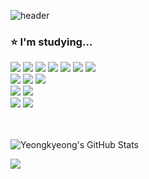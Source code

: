![header](https://capsule-render.vercel.app/api?type=waving&color=0:ffefcb,4600:b9e4ff,80:b9d8ff,100:daccff&height=200&section=header&text=Na%Yeongkyeong&fontColor=ffffff&fontSize=50&fontAlign=70&fontAlignY=40)

<div>
<h3> ⭐ I'm studying...</h3>
<img src="https://img.shields.io/badge/Python-3776AB?style=flat-square&logo=Python&logoColor=white"/>
<img src="https://img.shields.io/badge/JavaScript-F7DF1E?style=flat-square&logo=javascript&logoColor=grey"/>
<img src="https://img.shields.io/badge/TypeScript-3178C6?style=flat-square&logo=typescript&logoColor=white"/>
<img src="https://img.shields.io/badge/C-A8B9CC?style=flat-square&logo=c&logoColor=white"/>
<img src="https://img.shields.io/badge/C++-00599C?style=flat-square&logo=cplusplus&logoColor=white"/>
<img src="https://img.shields.io/badge/HTML5-E34F26?style=flat-square&logo=html5&logoColor=white"/>
<img src="https://img.shields.io/badge/CSS3-1572B6?style=flat-square&logo=css3&logoColor=white"/>
<br>
<img src="https://img.shields.io/badge/Node.js-339933?style=flat-square&logo=node.js&logoColor=white"/>
<img src="https://img.shields.io/badge/ts--node-3178C6?style=flat-square&logo=ts-node&logoColor=white"/>
<img src="https://img.shields.io/badge/Django-092E20?style=flat-square&logo=django&logoColor=white"/>
<br>
<img src="https://img.shields.io/badge/MySQL-4479A1?style=flat-square&logo=mysql&logoColor=white"/>
<img src="https://img.shields.io/badge/PostgreSQL-4169E1?style=flat-square&logo=postgresql&logoColor=white"/>
<br>
<img src="https://img.shields.io/badge/Git-F05032?style=flat-square&logo=git&logoColor=white"/>
<img src="https://img.shields.io/badge/AWS-232F3E?style=flat-square&logo=amazonaws&logoColor=white"/>

<br><br>
![Yeongkyeong's GitHub Stats](https://github-readme-stats.vercel.app/api?username=na-yk&show_icons=true&theme=solarized-light)

<img src="https://capsule-render.vercel.app/api?type=waving&color=0:ffefcb,4600:b9e4ff,80:b9d8ff,100:daccff&height=150&section=footer" />

</div>
